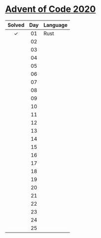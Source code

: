 # [Advent of Code 2020](https://adventofcode.com/2020)

| Solved | Day | Language |
| :----: | :-: | :------- |
|   ✓    | 01  | Rust     |
|        | 02  |          |
|        | 03  |          |
|        | 04  |          |
|        | 05  |          |
|        | 06  |          |
|        | 07  |          |
|        | 08  |          |
|        | 09  |          |
|        | 10  |          |
|        | 11  |          |
|        | 12  |          |
|        | 13  |          |
|        | 14  |          |
|        | 15  |          |
|        | 16  |          |
|        | 17  |          |
|        | 18  |          |
|        | 19  |          |
|        | 20  |          |
|        | 21  |          |
|        | 22  |          |
|        | 23  |          |
|        | 24  |          |
|        | 25  |          |
